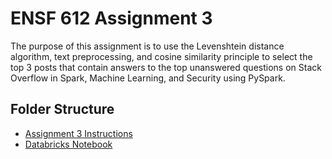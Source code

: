 # ENSF 612 Assignment 3
The purpose of this assignment is to use the Levenshtein distance algorithm, text preprocessing, and cosine similarity principle to select the top 3 posts that contain answers to the top unanswered questions on Stack Overflow in Spark, Machine Learning, and Security using PySpark.

## Folder Structure
- [Assignment 3 Instructions](https://github.com/StevenD24/ENSF-612-Assignment-3/blob/main/A3%20W2023.pdf)
- [Databricks Notebook](https://github.com/StevenD24/ENSF-612-Assignment-3/blob/main/ENSF%20612%20-%20A3.ipynb)
